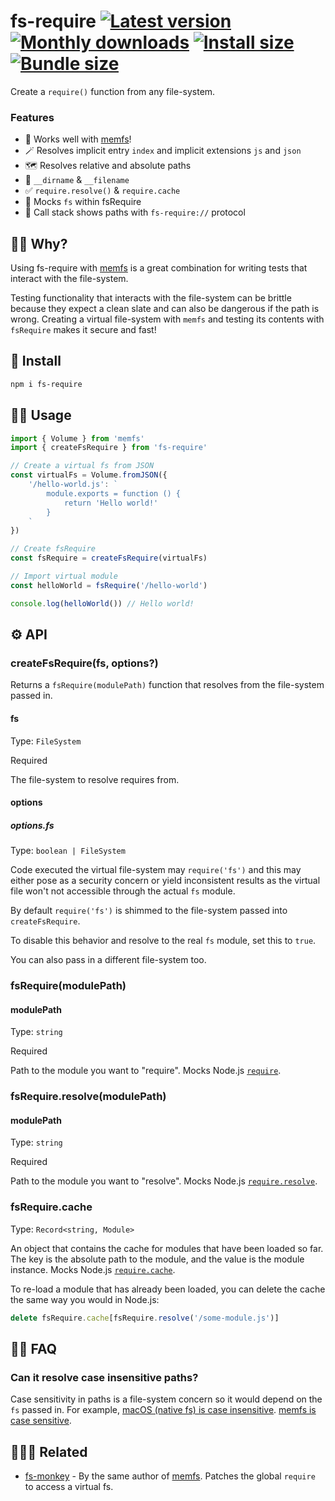 # fs-require [![Latest version](https://badgen.net/npm/v/fs-require)](https://npm.im/fs-require) [![Monthly downloads](https://badgen.net/npm/dm/fs-require)](https://npm.im/fs-require) [![Install size](https://packagephobia.now.sh/badge?p=fs-require)](https://packagephobia.now.sh/result?p=fs-require) [![Bundle size](https://badgen.net/bundlephobia/minzip/fs-require)](https://bundlephobia.com/result?p=fs-require)

Create a `require()` function from any file-system.

### Features
- 💞 Works well with [memfs](https://github.com/streamich/memfs)!
- 🪄 Resolves implicit entry `index` and implicit extensions `js` and `json`
- 🗺 Resolves relative and absolute paths
- 📍 `__dirname` & `__filename`
- ✅ `require.resolve()` & `require.cache`
- 👻 Mocks `fs` within fsRequire
- 👣 Call stack shows paths with `fs-require://` protocol

## 🙋‍♀️ Why?
Using fs-require with [memfs](https://github.com/streamich/memfs) is a great combination for writing tests that interact with the file-system.

Testing functionality that interacts with the file-system can be brittle because they expect a clean slate and can also be dangerous if the path is wrong. Creating a virtual file-system with `memfs` and testing its contents with `fsRequire` makes it secure and fast!


## 🚀 Install

```bash
npm i fs-require
```

## 👨‍🏫 Usage

```js
import { Volume } from 'memfs'
import { createFsRequire } from 'fs-require'

// Create a virtual fs from JSON
const virtualFs = Volume.fromJSON({
    '/hello-world.js': `
        module.exports = function () {
            return 'Hello world!'
        }
    `
})

// Create fsRequire
const fsRequire = createFsRequire(virtualFs)

// Import virtual module
const helloWorld = fsRequire('/hello-world')

console.log(helloWorld()) // Hello world!
```

## ⚙️ API

### createFsRequire(fs, options?)
Returns a `fsRequire(modulePath)` function that resolves from the file-system passed in.

#### fs
Type: `FileSystem`

Required

The file-system to resolve requires from.

#### options
##### options.fs

Type: `boolean | FileSystem`

Code executed the virtual file-system may `require('fs')` and this may either pose as a security concern or yield inconsistent results as the virtual file won't not accessible through the actual `fs` module.

By default `require('fs')` is shimmed to the file-system passed into `createFsRequire`.

To disable this behavior and resolve to the real `fs` module, set this to `true`.

You can also pass in a different file-system too.


### fsRequire(modulePath)

#### modulePath
Type: `string`

Required

Path to the module you want to "require". Mocks Node.js [`require`](https://nodejs.org/api/modules.html#requireid).

### fsRequire.resolve(modulePath)

#### modulePath
Type: `string`

Required

Path to the module you want to "resolve". Mocks Node.js [`require.resolve`](https://nodejs.org/api/modules.html#requireresolverequest-options).

### fsRequire.cache

Type: `Record<string, Module>`

An object that contains the cache for modules that have been loaded so far. The key is the absolute path to the module, and the value is the module instance. Mocks Node.js [`require.cache`](https://nodejs.org/api/modules.html#requirecache).

To re-load a module that has already been loaded, you can delete the cache the same way you would in Node.js:

```js
delete fsRequire.cache[fsRequire.resolve('/some-module.js')]
```

## 💁‍♂️ FAQ
### Can it resolve case insensitive paths?
Case sensitivity in paths is a file-system concern so it would depend on the `fs` passed in. For example, [macOS (native fs) is case insensitive](https://discussions.apple.com/thread/251191099#:~:text=No.,have%20two%20files%20named%20File.). [memfs is case sensitive](https://github.com/streamich/memfs/issues/533).


## 👨‍👩‍👧 Related
- [fs-monkey](https://github.com/streamich/fs-monkey) - By the same author of [memfs](https://github.com/streamich/memfs). Patches the global `require` to access a virtual fs.
